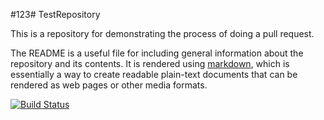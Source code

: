 #123# TestRepository

This is a repository for demonstrating the process of doing a pull request.

The README is a useful file for including general information about the repository and its contents.
It is rendered using [markdown](https://daringfireball.net/projects/markdown/), which is essentially a way to create readable plain-text documents that can be rendered as web pages or other media formats.


[![Build Status](https://travis-ci.com/Navyasree-068/travis_ci.svg?branch=master)](https://travis-ci.com/Navyasree-068/travis_ci)



